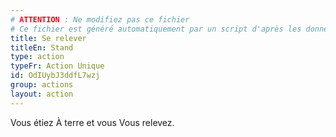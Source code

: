 ```yaml
---
# ATTENTION : Ne modifiez pas ce fichier
# Ce fichier est généré automatiquement par un script d'après les données du module Foundry VTT officiel et de sa traduction
title: Se relever
titleEn: Stand
type: action
typeFr: Action Unique
id: OdIUybJ3ddfL7wzj
group: actions
layout: action
---
```

Vous étiez <a class="entity-link" draggable="true" data-pack="pf2e.conditionitems" data-id="j91X7x0XSomq8d60">À terre</a> et vous Vous relevez.



